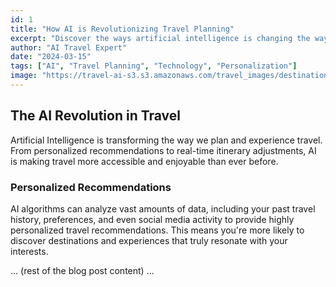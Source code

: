 ```yaml
---
id: 1
title: "How AI is Revolutionizing Travel Planning"
excerpt: "Discover the ways artificial intelligence is changing the way we plan and experience travel."
author: "AI Travel Expert"
date: "2024-03-15"
tags: ["AI", "Travel Planning", "Technology", "Personalization"]
image: "https://travel-ai-s3.s3.amazonaws.com/travel_images/destination1.jpg"
---
```


## The AI Revolution in Travel

Artificial Intelligence is transforming the way we plan and experience travel. From personalized recommendations to real-time itinerary adjustments, AI is making travel more accessible and enjoyable than ever before.

### Personalized Recommendations

AI algorithms can analyze vast amounts of data, including your past travel history, preferences, and even social media activity to provide highly personalized travel recommendations. This means you're more likely to discover destinations and experiences that truly resonate with your interests.

... (rest of the blog post content) ...